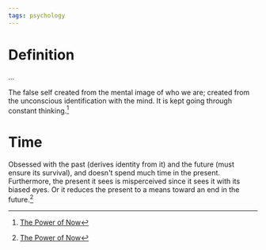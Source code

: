 ```yaml
---
tags: psychology
---
```


# Definition

...

The false self created from the mental image of who we are; created from the unconscious identification with the mind. It is kept going through constant thinking.[^1]

# Time
Obsessed with the past (derives identity from it) and the future (must ensure its survival), and doesn't spend much time in the present. Furthermore, the present it sees is misperceived since it sees it with its biased eyes. Or it reduces the present to a means toward an end in the future.[^1]

[^1]: [The Power of Now](zotero://open-pdf/library/items/Y684FW3X?page=1)
